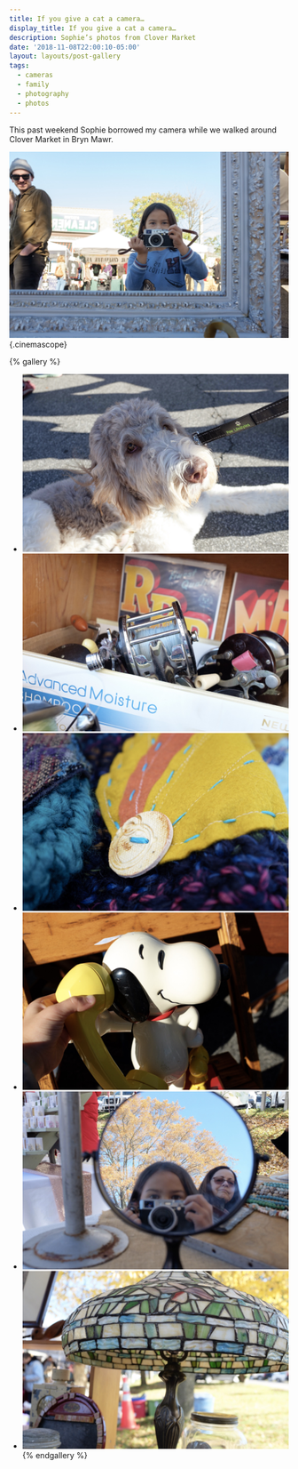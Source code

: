 ```yaml
---
title: If you give a cat a camera…
display_title: If you give a cat a camera…
description: Sophie’s photos from Clover Market
date: '2018-11-08T22:00:10-05:00'
layout: layouts/post-gallery
tags:
  - cameras
  - family
  - photography
  - photos
---
```

This past weekend Sophie borrowed my camera while we walked around Clover Market in Bryn Mawr.

![Reflection of Sophie taking a photo, while an onlooker smiles.](if-you-give-a-cat-a-camera-1.jpg "Sophie particularly liked reflections."){.cinemascope}

{% gallery %}
- ![Shaggy dog looks up at the camera.](if-you-give-a-cat-a-camera-2.jpg "Chewbacca. This photo doesn’t convey how big he was.")
- ![A box containing fishing reels.](if-you-give-a-cat-a-camera-3.jpg)
- ![Detail shot of knits and button.](if-you-give-a-cat-a-camera-4.jpg "Sophie seemed to really want to grab detail shots.")
- ![A Snoopy character phone, with the receiver held up to its ear.](if-you-give-a-cat-a-camera-5.jpg)
- ![A reflection shot of Sophie. A woman with a curious expression on her face looks on.](if-you-give-a-cat-a-camera-6.jpg)
- ![A stained-glass lamp.](if-you-give-a-cat-a-camera-7.jpg)
{% endgallery %}